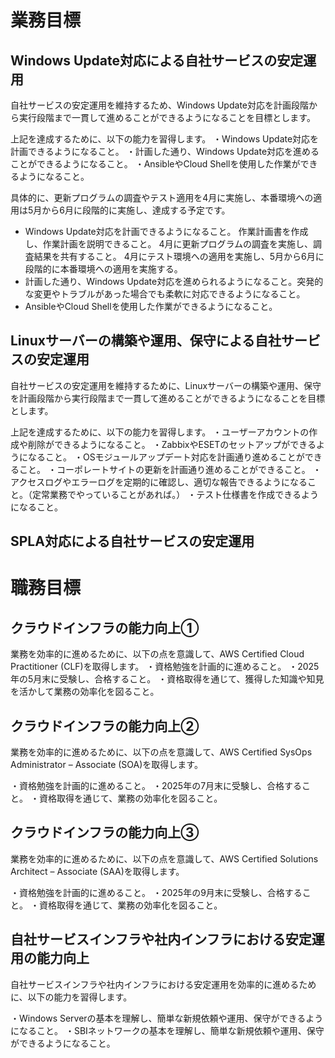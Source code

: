 # 業務目標

## Windows Update対応による自社サービスの安定運用

自社サービスの安定運用を維持するため、Windows Update対応を計画段階から実行段階まで一貫して進めることができるようになることを目標とします。

上記を達成するために、以下の能力を習得します。
・Windows Update対応を計画できるようになること。
・計画した通り、Windows Update対応を進めることができるようになること。
・AnsibleやCloud Shellを使用した作業ができるようになること。

具体的に、更新プログラムの調査やテスト適用を4月に実施し、本番環境への適用は5月から6月に段階的に実施し、達成する予定です。

- Windows Update対応を計画できるようになること。
  作業計画書を作成し、作業計画を説明できること。
  4月に更新プログラムの調査を実施し、調査結果を共有すること。
  4月にテスト環境への適用を実施し、5月から6月に段階的に本番環境への適用を実施する。
- 計画した通り、Windows Update対応を進められるようになること。突発的な変更やトラブルがあった場合でも柔軟に対応できるようになること。
- AnsibleやCloud Shellを使用した作業ができるようになること。

## Linuxサーバーの構築や運用、保守による自社サービスの安定運用

自社サービスの安定運用を維持するために、Linuxサーバーの構築や運用、保守を計画段階から実行段階まで一貫して進めることができるようになることを目標とします。

上記を達成するために、以下の能力を習得します。
・ユーザーアカウントの作成や削除ができるようになること。
・ZabbixやESETのセットアップができるようになること。
・OSモジュールアップデート対応を計画通り進めることができること。
・コーポレートサイトの更新を計画通り進めることができること。
・アクセスログやエラーログを定期的に確認し、適切な報告できるようになること。（定常業務でやっていることがあれば。）
・テスト仕様書を作成できるようになること。

## SPLA対応による自社サービスの安定運用

# 職務目標

## クラウドインフラの能力向上①

業務を効率的に進めるために、以下の点を意識して、AWS Certified Cloud Practitioner (CLF)を取得します。
・資格勉強を計画的に進めること。
・2025年の5月末に受験し、合格すること。
・資格取得を通じて、獲得した知識や知見を活かして業務の効率化を図ること。

## クラウドインフラの能力向上②

業務を効率的に進めるために、以下の点を意識して、AWS Certified SysOps Administrator – Associate (SOA)を取得します。

・資格勉強を計画的に進めること。
・2025年の7月末に受験し、合格すること。
・資格取得を通じて、業務の効率化を図ること。

## クラウドインフラの能力向上③

業務を効率的に進めるために、以下の点を意識して、AWS Certified Solutions Architect – Associate (SAA)を取得します。

・資格勉強を計画的に進めること。
・2025年の9月末に受験し、合格すること。
・資格取得を通じて、業務の効率化を図ること。

## 自社サービスインフラや社内インフラにおける安定運用の能力向上

自社サービスインフラや社内インフラにおける安定運用を効率的に進めるために、以下の能力を習得します。

・Windows Serverの基本を理解し、簡単な新規依頼や運用、保守ができるようになること。
・SBIネットワークの基本を理解し、簡単な新規依頼や運用、保守ができるようになること。
